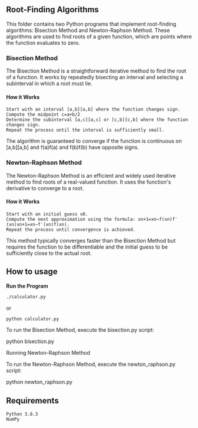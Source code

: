 ## Root-Finding Algorithms 

This folder contains two Python programs that implement root-finding algorithms: Bisection Method and Newton-Raphson Method. These algorithms are used to find roots of a given function, which are points where the function evaluates to zero.

### Bisection Method

The Bisection Method is a straightforward iterative method to find the root of a function. It works by repeatedly bisecting an interval and selecting a subinterval in which a root must lie.
#### How it Works

    Start with an interval [a,b][a,b] where the function changes sign.
    Compute the midpoint c=a+b/2
    Determine the subinterval [a,c][a,c] or [c,b][c,b] where the function changes sign.
    Repeat the process until the interval is sufficiently small.

The algorithm is guaranteed to converge if the function is continuous on [a,b][a,b] and f(a)f(a) and f(b)f(b) have opposite signs.

### Newton-Raphson Method

The Newton-Raphson Method is an efficient and widely used iterative method to find roots of a real-valued function. It uses the function's derivative to converge to a root.
#### How it Works

    Start with an initial guess x0​.
    Compute the next approximation using the formula: xn+1=xn−f(xn)f′(xn)xn+1​=xn​−f′(xn​)f(xn​)​.
    Repeat the process until convergence is achieved.

This method typically converges faster than the Bisection Method but requires the function to be differentiable and the initial guess to be sufficiently close to the actual root.

## How to usage

 **Run the Program**
```bash
./calculator.py
```
or

```bash
python calculator.py
```

To run the Bisection Method, execute the bisection.py script:

python bisection.py


Running Newton-Raphson Method

To run the Newton-Raphson Method, execute the newton_raphson.py script:

python newton_raphson.py


## Requirements

    Python 3.8.3
    NumPy 

    

